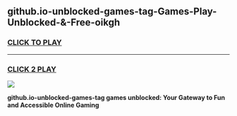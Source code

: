 
## github.io-unblocked-games-tag-Games-Play-Unblocked-&-Free-oikgh
<h3>
<a href="https://premium76.site?title=github.io-unblocked-games-tag&ref=24A">CLICK TO PLAY</a></h3>
<hr>

<h3>
<a href="https://premium76.site?title=github.io-unblocked-games-tag&ref=24A">CLICK 2 PLAY</a>
  
</h3>

<a href="https://premium76.site?title=github.io-unblocked-games-tag&ref=24A"><img src="https://clearcache.store/games.png"></a>


**github.io-unblocked-games-tag games unblocked: Your Gateway to Fun and Accessible Online Gaming**
